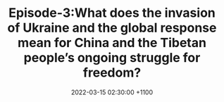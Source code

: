 ---
layout: post
title: "Episode-3:What does the invasion of Ukraine and the global response mean for China and the Tibetan people’s ongoing struggle for freedom?"
date: 2022-03-15 02:30:00 +1100
file: https://tibet-unlocked.s3.amazonaws.com/Episode-3.mp3
summary: "Russia’s invasion of Ukraine has outraged the free world. For Tibetans, this event of military aggression brought back memories of the Chinese invasion of Tibet, prompting reflections on the past and speculation on the future. What does the invasion of Ukraine and the global response mean for China and the Tibetan people’s ongoing struggle for freedom? How will this event impact the trajectory of great power politics and the arc of international conflict in Asia? What opportunities might emerge in the near future for Tibetans, Uyghurs, and other nations seeking independence from the Chinese empire?"
duration: "1:09" 
length: "74352483"
explicit: "no" 
keywords: "activists,Campaign,technologists"
block: "no" 
voices: "Lhadon Tethong"
thumbnail: "images/thumbnail/banner.png"
---